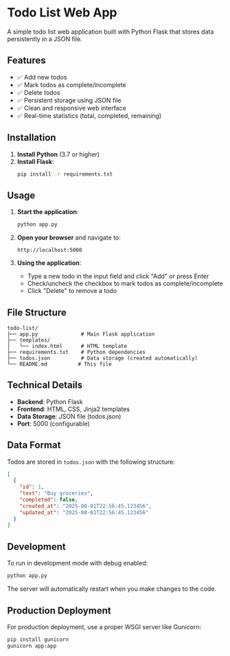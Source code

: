 # Todo List Web App

A simple todo list web application built with Python Flask that stores data persistently in a JSON file.

## Features

- ✅ Add new todos
- ✅ Mark todos as complete/incomplete
- ✅ Delete todos
- ✅ Persistent storage using JSON file
- ✅ Clean and responsive web interface
- ✅ Real-time statistics (total, completed, remaining)

## Installation

1. **Install Python** (3.7 or higher)
2. **Install Flask**:
   ```bash
   pip install -r requirements.txt
   ```

## Usage

1. **Start the application**:
   ```bash
   python app.py
   ```

2. **Open your browser** and navigate to:
   ```
   http://localhost:5000
   ```

3. **Using the application**:
   - Type a new todo in the input field and click "Add" or press Enter
   - Check/uncheck the checkbox to mark todos as complete/incomplete
   - Click "Delete" to remove a todo

## File Structure

```
todo-list/
├── app.py              # Main Flask application
├── templates/
│   └── index.html      # HTML template
├── requirements.txt    # Python dependencies
├── todos.json          # Data storage (created automatically)
└── README.md          # This file
```

## Technical Details

- **Backend**: Python Flask
- **Frontend**: HTML, CSS, Jinja2 templates
- **Data Storage**: JSON file (todos.json)
- **Port**: 5000 (configurable)

## Data Format

Todos are stored in `todos.json` with the following structure:
```json
[
  {
    "id": 1,
    "text": "Buy groceries",
    "completed": false,
    "created_at": "2025-08-01T22:56:45.123456",
    "updated_at": "2025-08-01T22:56:45.123456"
  }
]
```

## Development

To run in development mode with debug enabled:
```bash
python app.py
```

The server will automatically restart when you make changes to the code.

## Production Deployment

For production deployment, use a proper WSGI server like Gunicorn:
```bash
pip install gunicorn
gunicorn app:app
